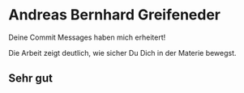 # Andreas Bernhard Greifeneder

Deine Commit Messages haben mich erheitert!

Die Arbeit zeigt deutlich, wie sicher Du Dich in der Materie bewegst.

## Sehr gut
